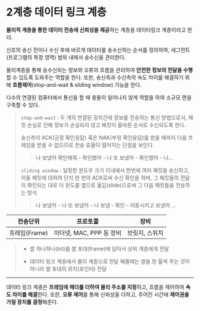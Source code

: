 # 2계층 데이터 링크 계층

**물리적 계층을 통한 데이터 전송에 신뢰성을 제공**하는 계층을 데이터링크 계층이라고 한더.



신호의 송신 전이나 수신 후에 바르게 데이터를 송수신하는 순서를 정의하여, 세그먼트(프로그램의 특정 영역) 범위 내에서 송수신을 관리한다.



물리계층을 통해 송수신되는 정보와 오류의 흐름을 관리하여 **안전한 정보의 전달을 수행**할 수 있도록 도와주는 역할을 한다. 또한, 송신측과 수신측의 속도 차이를 해결하기 위해 **흐름제어**(stop-and-wait & sliding window) 기능을 한다.



다수의 연결된 컴퓨터에서 통신을 할 때 충돌이 일어나지 않게 역할을 하여 소규모 랜을 구축할 수 있다.



> `stop-and-wait` : 두 개의 연결된 장치간에 정보를 전송하는 통신 방법으로서, 패킷 손실로 인해 정보가 손실되지 않고 패킷이 올바른 순서로 수신되도록 한다.
>
> 송신측이 ACK(긍정 확인응답) 혹은 NAK(부정 확인응답)를 받을 때까지 다음 프레임을 받을 수 없으므로 전송 효율이 떨어지는 단점을 보인다.
>
> > 나 보냈어 확인해줘 - 확인했어 - 나 또 보냈어 - 확인했어 - 나...
>
> `sliding window` : 일정한 윈도우 크기 이내에서 한번에 여러 패킷을 송신하고, 이들 패킷에 대하여 단지 한 번의 ACK로써 수신 확인을 하며, 그 패킷들의 전달이 확인되는 대로 이 윈도를 옆으로 옮김(slide)으로써 그 다음 패킷들을 전송하는 방식
>
> > 나 보냈어 - 나 또 보냈어 - 나 보냄 - 확인 - 이동시키고 보냈어 ...



| 전송단위      | 프로토콜                 | 장비           |
| ------------- | ------------------------ | -------------- |
| 프레임(Frame) | 이더넷, MAC, PPP 등 장비 | 브릿지, 스위치 |

> + 쌀 하나하나(bit)를 쌀 포대(frame)에 담아서 상위 계층에게 전달
>
> + 데이터 링크 계층에서 물리 계층으로 전달 해줄때는 쌀을 한 톨씩 주는 것이 아니라 쌀 포대의 위치(포인터) 전달



____



데이터 링크 계층은 **프레임에 헤더를 더하여 물리 주소를 지정**하고, 흐름을 제어하여 **속도 차이를 해결**한다. 또한, **오류 제어**를 통해 신뢰성을 더하고, 주어진 시간에 **제어권을 가질 장치를 결정**해준다.

